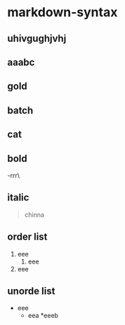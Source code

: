 # markdown-syntax
## uhivgughjvhj
## aaabc
## gold
## batch
## cat 
## bold
-rrr\
## italic
> chinna
## order list
1. eee 
    1. eee
  2. eee
## unorde list
- eee
    * eea
    *eeeb
    
